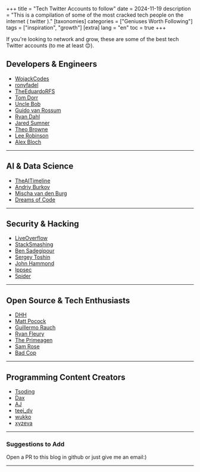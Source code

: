 +++
title = "Tech Twitter Accounts to follow"
date = 2024-11-19
description = "This is a compilation of some of the most cracked tech people on the internet ( twitter )."
[taxonomies]
categories = ["Geniuses Worth Following"]
tags = ["inspiration", "growth"]
[extra]
lang = "en"
toc = true
+++

<!-- # Great Tech-Focused Twitter Accounts   -->

If you're looking to network and grow, these are some of the best tech Twitter accounts (to me at least 😊).

## Developers & Engineers

- [WojackCodes](https://x.com/wojakcodes)
- [ronyfadel](https://x.com/ronyfadel)
- [TheEduardoRFS](https://x.com/TheEduardoRFS)
- [Tom Dorr](https://x.com/tom_doerr)
- [Uncle Bob](https://x.com/unclebobmartin)
- [Guido van Rossum](https://x.com/gvanrossum)
- [Ryan Dahl](https://x.com/rough__sea)
- [Jared Sumner](https://x.com/jarredsumner)
- [Theo Browne](https://x.com/theo)
- [Lee Robinson](https://x.com/leeerob)
- [Alex Bloch](https://x.com/_alexblokh)

---

## AI & Data Science

- [TheAITimeline](https://x.com/TheAITimeline)
- [Andriy Burkov](https://x.com/burkov)
- [Mischa van den Burg](https://x.com/mischa_vdburg)
- [Dreams of Code](https://x.com/dreamsofcode_io)

---

## Security & Hacking

- [LiveOverflow](https://x.com/LiveOverflow)
- [StackSmashing](https://x.com/ghidraninja)
- [Ben Sadegipour](https://x.com/NahamSec)
- [Sergey Toshin](https://x.com/_bagipro)
- [John Hammond](https://x.com/_JohnHammond)
- [Ippsec](https://x.com/ippsec)
- [5pider](https://x.com/C5pider)

---

## Open Source & Tech Enthusiasts

- [DHH](https://x.com/dhh)
- [Matt Pocock](https://x.com/mattpocockuk)
- [Guillermo Rauch](https://x.com/rauchg)
- [Ryan Fleury](https://x.com/ryanjfleury)
- [The Primeagen](https://x.com/ThePrimeagen)
- [Sam Rose](https://x.com/samwhoo)
- [Bad Cop](https://x.com/badcop_)

---

## Programming Content Creators

- [Tsoding](https://x.com/tsoding)
- [Dax](https://x.com/thdxr)
- [AJ](https://x.com/astuyve)
- [teej_dv](https://x.com/teej_dv)
- [wukko](https://x.com/uwukko)
- [xyzeva](https://x.com/xyz3va)

---

### Suggestions to Add

Open a PR to this blog in github or just give me an email:)

---
